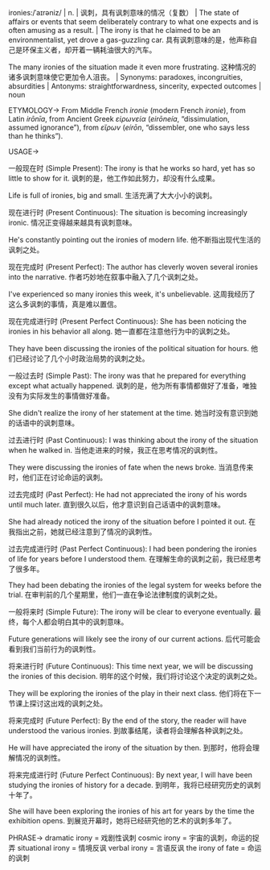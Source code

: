 ironies:/ˈaɪrəniz/ | n. | 讽刺，具有讽刺意味的情况（复数） | The state of affairs or events that seem deliberately contrary to what one expects and is often amusing as a result. |  The irony is that he claimed to be an environmentalist, yet drove a gas-guzzling car.  具有讽刺意味的是，他声称自己是环保主义者，却开着一辆耗油很大的汽车。

The many ironies of the situation made it even more frustrating. 这种情况的诸多讽刺意味使它更加令人沮丧。 | Synonyms: paradoxes, incongruities, absurdities | Antonyms:  straightforwardness, sincerity, expected outcomes | noun


ETYMOLOGY->
From Middle French *ironie* (modern French *ironie*), from Latin *irōnīa*, from Ancient Greek *εἰρωνεία* (*eirōneía*, “dissimulation, assumed ignorance”), from *εἴρων* (*eírōn*, “dissembler, one who says less than he thinks”).


USAGE->

一般现在时 (Simple Present):
The irony is that he works so hard, yet has so little to show for it.  讽刺的是，他工作如此努力，却没有什么成果。

Life is full of ironies, big and small. 生活充满了大大小小的讽刺。


现在进行时 (Present Continuous):
The situation is becoming increasingly ironic.  情况正变得越来越具有讽刺意味。

He's constantly pointing out the ironies of modern life. 他不断指出现代生活的讽刺之处。


现在完成时 (Present Perfect):
The author has cleverly woven several ironies into the narrative.  作者巧妙地在叙事中融入了几个讽刺之处。

I've experienced so many ironies this week, it's unbelievable.  这周我经历了这么多讽刺的事情，真是难以置信。


现在完成进行时 (Present Perfect Continuous):
She has been noticing the ironies in his behavior all along. 她一直都在注意他行为中的讽刺之处。

They have been discussing the ironies of the political situation for hours.  他们已经讨论了几个小时政治局势的讽刺之处。



一般过去时 (Simple Past):
The irony was that he prepared for everything except what actually happened. 讽刺的是，他为所有事情都做好了准备，唯独没有为实际发生的事情做好准备。

She didn't realize the irony of her statement at the time. 她当时没有意识到她的话语中的讽刺意味。


过去进行时 (Past Continuous):
I was thinking about the irony of the situation when he walked in.  当他走进来的时候，我正在思考情况的讽刺性。

They were discussing the ironies of fate when the news broke.  当消息传来时，他们正在讨论命运的讽刺。


过去完成时 (Past Perfect):
He had not appreciated the irony of his words until much later. 直到很久以后，他才意识到自己话语中的讽刺意味。

She had already noticed the irony of the situation before I pointed it out. 在我指出之前，她就已经注意到了情况的讽刺性。


过去完成进行时 (Past Perfect Continuous):
I had been pondering the ironies of life for years before I understood them.  在理解生命的讽刺之前，我已经思考了很多年。

They had been debating the ironies of the legal system for weeks before the trial.  在审判前的几个星期里，他们一直在争论法律制度的讽刺之处。


一般将来时 (Simple Future):
The irony will be clear to everyone eventually.  最终，每个人都会明白其中的讽刺意味。

Future generations will likely see the irony of our current actions.  后代可能会看到我们当前行为的讽刺性。


将来进行时 (Future Continuous):
This time next year, we will be discussing the ironies of this decision.  明年的这个时候，我们将讨论这个决定的讽刺之处。

They will be exploring the ironies of the play in their next class.  他们将在下一节课上探讨这出戏的讽刺之处。


将来完成时 (Future Perfect):
By the end of the story, the reader will have understood the various ironies.  到故事结尾，读者将会理解各种讽刺之处。

He will have appreciated the irony of the situation by then. 到那时，他将会理解情况的讽刺性。


将来完成进行时 (Future Perfect Continuous):
By next year, I will have been studying the ironies of history for a decade. 到明年，我将已经研究历史的讽刺十年了。

She will have been exploring the ironies of his art for years by the time the exhibition opens.  到展览开幕时，她将已经研究他的艺术的讽刺多年了。


PHRASE->
dramatic irony = 戏剧性讽刺
cosmic irony = 宇宙的讽刺，命运的捉弄
situational irony = 情境反讽
verbal irony = 言语反讽
the irony of fate = 命运的讽刺
